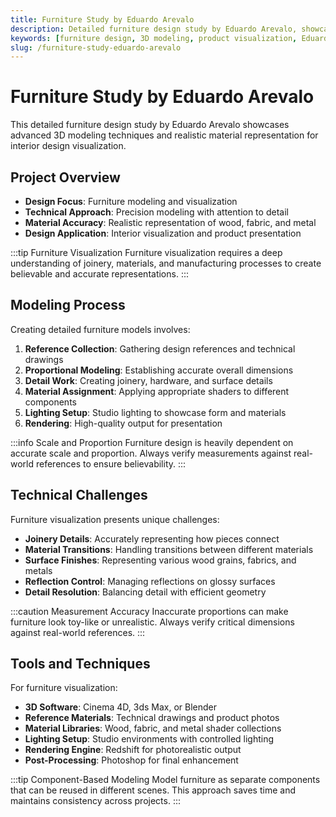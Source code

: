 ```yaml
---
title: Furniture Study by Eduardo Arevalo
description: Detailed furniture design study by Eduardo Arevalo, showcasing advanced 3D modeling techniques and realistic material representation.
keywords: [furniture design, 3D modeling, product visualization, Eduardo Arevalo, Redshift, interior design]
slug: /furniture-study-eduardo-arevalo
---
```


# Furniture Study by Eduardo Arevalo

This detailed furniture design study by Eduardo Arevalo showcases advanced 3D modeling techniques and realistic material representation for interior design visualization.

## Project Overview

- **Design Focus**: Furniture modeling and visualization
- **Technical Approach**: Precision modeling with attention to detail
- **Material Accuracy**: Realistic representation of wood, fabric, and metal
- **Design Application**: Interior visualization and product presentation

:::tip Furniture Visualization
Furniture visualization requires a deep understanding of joinery, materials, and manufacturing processes to create believable and accurate representations.
:::

## Modeling Process

Creating detailed furniture models involves:

1. **Reference Collection**: Gathering design references and technical drawings
2. **Proportional Modeling**: Establishing accurate overall dimensions
3. **Detail Work**: Creating joinery, hardware, and surface details
4. **Material Assignment**: Applying appropriate shaders to different components
5. **Lighting Setup**: Studio lighting to showcase form and materials
6. **Rendering**: High-quality output for presentation

:::info Scale and Proportion
Furniture design is heavily dependent on accurate scale and proportion. Always verify measurements against real-world references to ensure believability.
:::

## Technical Challenges

Furniture visualization presents unique challenges:

- **Joinery Details**: Accurately representing how pieces connect
- **Material Transitions**: Handling transitions between different materials
- **Surface Finishes**: Representing various wood grains, fabrics, and metals
- **Reflection Control**: Managing reflections on glossy surfaces
- **Detail Resolution**: Balancing detail with efficient geometry

:::caution Measurement Accuracy
Inaccurate proportions can make furniture look toy-like or unrealistic. Always verify critical dimensions against real-world references.
:::

## Tools and Techniques

For furniture visualization:

- **3D Software**: Cinema 4D, 3ds Max, or Blender
- **Reference Materials**: Technical drawings and product photos
- **Material Libraries**: Wood, fabric, and metal shader collections
- **Lighting Setup**: Studio environments with controlled lighting
- **Rendering Engine**: Redshift for photorealistic output
- **Post-Processing**: Photoshop for final enhancement

:::tip Component-Based Modeling
Model furniture as separate components that can be reused in different scenes. This approach saves time and maintains consistency across projects.
:::